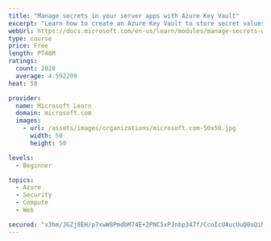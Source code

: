 ```yaml
---
title: "Manage secrets in your server apps with Azure Key Vault"
excerpt: "Learn how to create an Azure Key Vault to store secret values and how to enable secure access to the vault."
webUrl: https://docs.microsoft.com/en-us/learn/modules/manage-secrets-with-azure-key-vault/
type: course
price: Free
length: PT46M
ratings:
  count: 2028
  average: 4.592209
heat: 50

provider:
  name: Microsoft Learn
  domain: microsoft.com
  images:
    - url: /assets/images/organizations/microsoft.com-50x50.jpg
      width: 50
      height: 50

levels:
  - Beginner

topics:
  - Azure
  - Security
  - Compute
  - Web

secured: "v3hm/JGZj8EH/p7xwW8PmdbM74E+2PNC5xPJnbp347f/CcoIcU4ucUuQ0uQiNXFc203iWrtoHaW9lSEYBN0CFJgQncnwWF6HeoEE2QawSCF4ITLEnlajzf/p4W2nXh9nHTKiQXO21txTrtCi031Ry2tgJ33YSlPS839XzoAVV6f/Buvd64JyHJ5+oAkdd2R6MV1QCN9O+Ps2avo4iRjaJsrWY8rbo/eEh5jVp0imYmfAc1u+enLStwdMD5Q8GE0nrN6mSA0Be4OgJqk/u60rNcjnC3EVu5SA1OtMtcmIdtx7TPZh4MoJTRKnVOxWPJ4cLKyzqOSyj4JlxlnX/yYY1wDCjkesonqX5VXUg7YPcuGQEbDl3l7MnCl4OLyasE9ySPxVNN0LisXKSbKQUZyOcnvpNZymAxnuIwzOSuxE8X8=;9B84kzV83zTxG8bYCoUChQ=="
---
```


